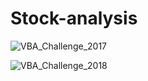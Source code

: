 # Stock-analysis



![VBA_Challenge_2017](https://user-images.githubusercontent.com/96746207/155912775-a5430d77-46b0-4171-8ce7-755f940fb4e9.png)

![VBA_Challenge_2018](https://user-images.githubusercontent.com/96746207/155912845-9252fdac-ac96-4f3f-98e6-e8d39db080b4.png)
